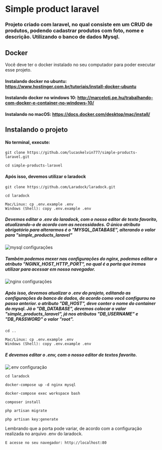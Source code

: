 


# Simple product laravel
### Projeto criado com laravel, no qual consiste em um CRUD de produtos, podendo cadastrar produtos com foto, nome e descrição. Utilizando o banco de dados Mysql.

## Docker

Você deve ter o docker instalado no seu computador para poder executar esse projeto.
#### Instalando docker no ubuntu: https://www.hostinger.com.br/tutoriais/install-docker-ubuntu
#### Instalando docker no windows 10:  http://marceloti.pe.hu/trabalhando-com-docker-e-container-no-windows-10/
#### Instalando no macOS: https://docs.docker.com/desktop/mac/install/

## Instalando o projeto

#### No terminal, execute:

    git clone https://github.com/lucaskelvin777/simple-products-laravel.git
    
    cd simple-products-laravel
    
   #### Após isso, devemos utilizar o laradock
    
    git clone https://github.com/Laradock/laradock.git
    
    cd laradock
    
    Mac/Linux: cp .env.example .env
    Windows (Shell): copy .env.example .env
   
  ##### Devemos editar o .env do laradock, com o nosso editor de texto favorito,  atualizando-o de acordo com as necessidades. O único atributo obrigatório para alterarmos é o "MYSQL_DATABASE", alterando o valor para "simple_products_laravel"
   ![mysql configurações](https://live.staticflickr.com/65535/51785529996_bb94994169_m.jpg) 
##### Também podemos mexer nas configurações do nginx, podemos editar o atributo "NGINX_HOST_HTTP_PORT", no qual é a porta que iremos utilizar para acessar em nosso navegador.
![nginx configurações](https://live.staticflickr.com/65535/51785781853_2745f57c19_m.jpg)

##### Após isso, devemos atualizar o .env do projeto,  editando as configurações do banco de dados, de acordo como você configurou no passo anterior. o atributo "DB_HOST",  deve conter o nome do container do mysql. Já o "DB_DATABASE",  devemos colocar o valor "simple_products_laravel", já nos atributos "DB_USERNAME" e "DB_PASSWORD" o valor "root".

    cd ..
    
    Mac/Linux: cp .env.example .env
    Windows (Shell): copy .env.example .env
    
   ##### E devemos editar o .env, com o nosso editor de textos favorito.
   ![.env configuração](https://live.staticflickr.com/65535/51786149734_57faab6bb2_m.jpg)
   
   
   
    
    cd laradock
    
    docker-compose up -d nginx mysql
    
    docker-compose exec workspace bash
    
    composer install
    
    php artisan migrate
    
    php artisan key:generate
    
  Lembrando que a porta pode variar, de acordo com a configuração realizada no arquivo .env do laradock.
    
    E acesse no seu navegador: http://localhost:80
   

